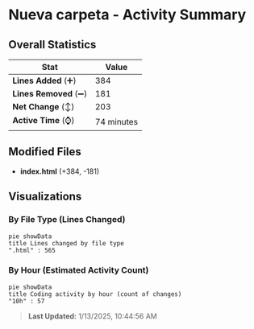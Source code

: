 # Nueva carpeta - Activity Summary 

## Overall Statistics

| Stat                   | Value                                                             |
| ---------------------- | ----------------------------------------------------------------- |
| **Lines Added** (➕)   | 384                                          |
| **Lines Removed** (➖) | 181                                        |
| **Net Change** (↕)    | 203                |
| **Active Time** (⌚)   | 74 minutes |


## Modified Files
- **index.html** (+384, -181)

## Visualizations

### By File Type (Lines Changed)

```mermaid
pie showData
title Lines changed by file type
".html" : 565
```

### By Hour (Estimated Activity Count)

```mermaid
pie showData
title Coding activity by hour (count of changes)
"10h" : 57
```


> **Last Updated:** 1/13/2025, 10:44:56 AM